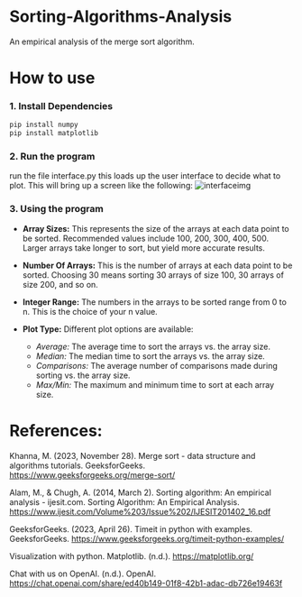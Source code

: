 # Sorting-Algorithms-Analysis
An empirical analysis of the merge sort algorithm.

# How to use
### 1. Install Dependencies
```bash
pip install numpy
pip install matplotlib
```

### 2. Run the program
run the file interface.py this loads up the user interface to decide what to plot. This will bring up a screen like the following: 
![interfaceimg](https://github.com/AndrewWMeier/Sorting-Algorithms-Analysis/assets/123119277/14d410ba-1dbb-4a4c-a058-38225be11b34)



### 3. Using the program

- **Array Sizes:** This represents the size of the arrays at each data point to be sorted. Recommended values include 100, 200, 300, 400, 500. Larger arrays take longer to sort, but yield more accurate results.

- **Number Of Arrays:** This is the number of arrays at each data point to be sorted. Choosing 30 means sorting 30 arrays of size 100, 30 arrays of size 200, and so on.

- **Integer Range:** The numbers in the arrays to be sorted range from 0 to n. This is the choice of your n value.

- **Plot Type:** Different plot options are available:
  - *Average:* The average time to sort the arrays vs. the array size.
  - *Median:* The median time to sort the arrays vs. the array size.
  - *Comparisons:* The average number of comparisons made during sorting vs. the array size.
  - *Max/Min:* The maximum and minimum time to sort at each array size.





# References:
Khanna, M. (2023, November 28). Merge sort - data structure and algorithms tutorials. GeeksforGeeks. 
  https://www.geeksforgeeks.org/merge-sort/ 

Alam, M., & Chugh, A. (2014, March 2). Sorting algorithm: An empirical analysis - ijesit.com. Sorting Algorithm: An Empirical Analysis. 
  https://www.ijesit.com/Volume%203/Issue%202/IJESIT201402_16.pdf 

GeeksforGeeks. (2023, April 26). Timeit in python with examples. GeeksforGeeks.
   https://www.geeksforgeeks.org/timeit-python-examples/ 

Visualization with python. Matplotlib. (n.d.).
    https://matplotlib.org/ 

Chat with us on OpenAI. (n.d.). OpenAI.
https://chat.openai.com/share/ed40b149-01f8-42b1-adac-db726e19463f
